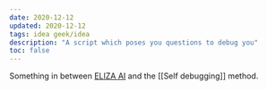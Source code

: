 ```yaml
---
date: 2020-12-12
updated: 2020-12-12
tags: idea geek/idea
description: "A script which poses you questions to debug you"
toc: false
---
```

Something in between [ELIZA AI](http://www.med-ai.com/models/eliza.html "ELIZA is a computer program that emulates a Rogerian psychotherapist") and the [[Self debugging]] method.

